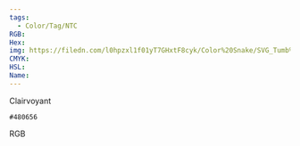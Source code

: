 ```yaml
---
tags:
  - Color/Tag/NTC
RGB:
Hex:
img: https://filedn.com/l0hpzxl1f01yT7GHxtF8cyk/Color%20Snake/SVG_Tumb%20Mass%20No%20Name/480656.svg
CMYK:
HSL:
Name:
---
```

Clairvoyant
```palette
#480656
```
RGB
